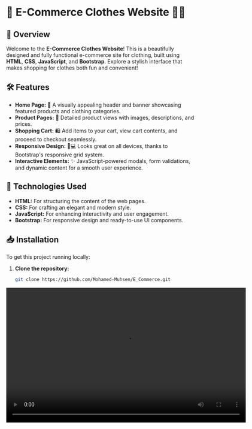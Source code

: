 # 🎉 E-Commerce Clothes Website 👗👚

## 🌟 Overview

Welcome to the **E-Commerce Clothes Website**! This is a beautifully designed and fully functional e-commerce site for clothing, built using **HTML**, **CSS**, **JavaScript**, and **Bootstrap**. Explore a stylish interface that makes shopping for clothes both fun and convenient!

## 🛠️ Features

- **Home Page:** 🎨 A visually appealing header and banner showcasing featured products and clothing categories.
- **Product Pages:** 🛒 Detailed product views with images, descriptions, and prices.
- **Shopping Cart:** 🛍️ Add items to your cart, view cart contents, and proceed to checkout seamlessly.
- **Responsive Design:** 📱💻 Looks great on all devices, thanks to Bootstrap's responsive grid system.
- **Interactive Elements:** ✨ JavaScript-powered modals, form validations, and dynamic content for a smooth user experience.

## 🚀 Technologies Used

- **HTML:** For structuring the content of the web pages.
- **CSS:** For crafting an elegant and modern style.
- **JavaScript:** For enhancing interactivity and user engagement.
- **Bootstrap:** For responsive design and ready-to-use UI components.

## 📥 Installation

To get this project running locally:

1. **Clone the repository:**
   ```bash
   git clone https://github.com/Mohamed-Muhsen/E_Commerce.git


<video width="640" height="360" controls>
  <source src="file:///C:/Users/GAMING%20STORE/Videos/Screen%20Recordings/Screen%20Recording%202024-07-30%20230410.mp4" type="video/mp4">
</video>
